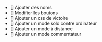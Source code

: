- [] Ajouter des noms
- [] Modifier les boutons
- [] Ajouter un css de victoire
- [] Ajouter un mode solo contre ordinateur
- [] Ajouter un mode à distance
- [] Ajouter un mode commentateur
